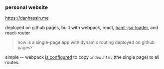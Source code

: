 ### personal website

https://danhassin.me

deployed on github pages, built with webpack, react, [haml-jsx-loader](https://github.com/dingbat/haml-jsx-loader), and react-router

> how is a single-page app with dynamic routing deployed on github pages?

simple -- webpack [is configured](https://github.com/dingbat/danhassin.me/blob/master/webpack.config.js#L40-L42) to copy `index.html` (the single page) to all routes.
